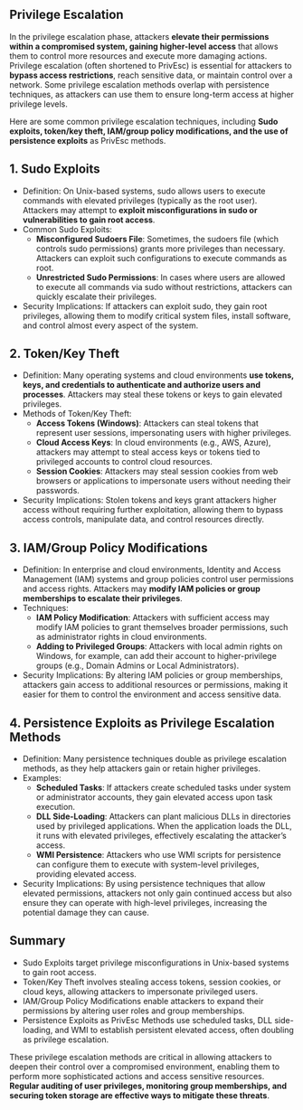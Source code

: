 ## Privilege Escalation
In the privilege escalation phase, attackers **elevate their permissions within a compromised system, gaining higher-level access** that allows them to control more resources and execute more damaging actions. Privilege escalation (often shortened to PrivEsc) is essential for attackers to **bypass access restrictions**, reach sensitive data, or maintain control over a network. Some privilege escalation methods overlap with persistence techniques, as attackers can use them to ensure long-term access at higher privilege levels.

Here are some common privilege escalation techniques, including **Sudo exploits, token/key theft, IAM/group policy modifications, and the use of persistence exploits** as PrivEsc methods.

## 1. Sudo Exploits
  - Definition: On Unix-based systems, sudo allows users to execute commands with elevated privileges (typically as the root user). Attackers may attempt to **exploit misconfigurations in sudo or vulnerabilities to gain root access**.
  - Common Sudo Exploits:
    - **Misconfigured Sudoers File**: Sometimes, the sudoers file (which controls sudo permissions) grants more privileges than necessary. Attackers can exploit such configurations to execute commands as root.
    - **Unrestricted Sudo Permissions**: In cases where users are allowed to execute all commands via sudo without restrictions, attackers can quickly escalate their privileges.
  - Security Implications: If attackers can exploit sudo, they gain root privileges, allowing them to modify critical system files, install software, and control almost every aspect of the system.

## 2. Token/Key Theft
  - Definition: Many operating systems and cloud environments **use tokens, keys, and credentials to authenticate and authorize users and processes**. Attackers may steal these tokens or keys to gain elevated privileges.
  - Methods of Token/Key Theft:
    - **Access Tokens (Windows)**: Attackers can steal tokens that represent user sessions, impersonating users with higher privileges.
    - **Cloud Access Keys**: In cloud environments (e.g., AWS, Azure), attackers may attempt to steal access keys or tokens tied to privileged accounts to control cloud resources.
    - **Session Cookies**: Attackers may steal session cookies from web browsers or applications to impersonate users without needing their passwords.
  - Security Implications: Stolen tokens and keys grant attackers higher access without requiring further exploitation, allowing them to bypass access controls, manipulate data, and control resources directly.

## 3. IAM/Group Policy Modifications
  - Definition: In enterprise and cloud environments, Identity and Access Management (IAM) systems and group policies control user permissions and access rights. Attackers may **modify IAM policies or group memberships to escalate their privileges**.
  - Techniques:
    - **IAM Policy Modification**: Attackers with sufficient access may modify IAM policies to grant themselves broader permissions, such as administrator rights in cloud environments.
    - **Adding to Privileged Groups**: Attackers with local admin rights on Windows, for example, can add their account to higher-privilege groups (e.g., Domain Admins or Local Administrators).
  - Security Implications: By altering IAM policies or group memberships, attackers gain access to additional resources or permissions, making it easier for them to control the environment and access sensitive data.

## 4. Persistence Exploits as Privilege Escalation Methods
  - Definition: Many persistence techniques double as privilege escalation methods, as they help attackers gain or retain higher privileges.
  - Examples:
    - **Scheduled Tasks**: If attackers create scheduled tasks under system or administrator accounts, they gain elevated access upon task execution.
    - **DLL Side-Loading**: Attackers can plant malicious DLLs in directories used by privileged applications. When the application loads the DLL, it runs with elevated privileges, effectively escalating the attacker’s access.
    - **WMI Persistence**: Attackers who use WMI scripts for persistence can configure them to execute with system-level privileges, providing elevated access.
  - Security Implications: By using persistence techniques that allow elevated permissions, attackers not only gain continued access but also ensure they can operate with high-level privileges, increasing the potential damage they can cause.

## Summary
  - Sudo Exploits target privilege misconfigurations in Unix-based systems to gain root access.
  - Token/Key Theft involves stealing access tokens, session cookies, or cloud keys, allowing attackers to impersonate privileged users.
  - IAM/Group Policy Modifications enable attackers to expand their permissions by altering user roles and group memberships.
  - Persistence Exploits as PrivEsc Methods use scheduled tasks, DLL side-loading, and WMI to establish persistent elevated access, often doubling as privilege escalation.

These privilege escalation methods are critical in allowing attackers to deepen their control over a compromised environment, enabling them to perform more sophisticated actions and access sensitive resources. **Regular auditing of user privileges, monitoring group memberships, and securing token storage are effective ways to mitigate these threats**.